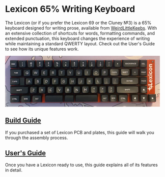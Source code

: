 # Lexicon 65% Writing Keyboard

The Lexicon (or if you prefer the Lexicon 69 or the Cluney №3) is a 65% keyboard designed for writing prose, available from [WeirdLittleKeebs](https://www.weirdlittlekeebs.com/). With an extensive collection of shortcuts for words, formatting commands, and extended punctuation, this keyboard changes the experience of writing while maintaining a standard QWERTY layout. Check out the User's Guide to see how its unique features work.

![A photo of a completed Lexicon keyboard](lexicon_photo.jpg)

## [Build Guide](https://github.com/nekoewen/lexicon/blob/main/Lexicon%20Build%20Guide.pdf)
If you purchased a set of Lexicon PCB and plates, this guide will walk you through the assembly process.

## [User's Guide](https://github.com/nekoewen/lexicon/blob/main/Lexicon%20User's%20Guide.pdf)
Once you have a Lexicon ready to use, this guide explains all of its features in detail.
